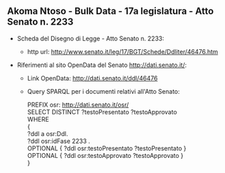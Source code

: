 ## Akoma Ntoso - Bulk Data - 17a legislatura - Atto Senato n. 2233 ##

* Scheda del Disegno di Legge - Atto Senato n. 2233:
	* http url: http://www.senato.it/leg/17/BGT/Schede/Ddliter/46476.htm

* Riferimenti al sito OpenData del Senato http://dati.senato.it/:
	* Link OpenData: http://dati.senato.it/ddl/46476
	* Query SPARQL per i documenti relativi all'Atto Senato:

        PREFIX osr: <http://dati.senato.it/osr/>  
		SELECT DISTINCT ?testoPresentato ?testoApprovato  
		WHERE  
		{  
		    ?ddl a osr:Ddl.  
		    ?ddl osr:idFase 2233 .  
		    OPTIONAL { ?ddl osr:testoPresentato ?testoPresentato }  
		    OPTIONAL { ?ddl osr:testoApprovato ?testoApprovato }  
		}
		